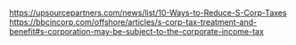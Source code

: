 https://upsourcepartners.com/news/list/10-Ways-to-Reduce-S-Corp-Taxes
https://bbcincorp.com/offshore/articles/s-corp-tax-treatment-and-benefit#s-corporation-may-be-subject-to-the-corporate-income-tax


